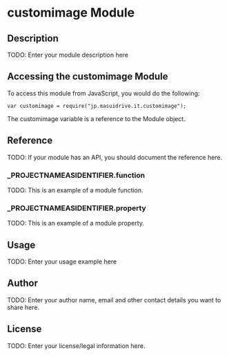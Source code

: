 # customimage Module

## Description

TODO: Enter your module description here

## Accessing the customimage Module

To access this module from JavaScript, you would do the following:

	var customimage = require("jp.masuidrive.it.customimage");

The customimage variable is a reference to the Module object.	

## Reference

TODO: If your module has an API, you should document
the reference here.

### ___PROJECTNAMEASIDENTIFIER__.function

TODO: This is an example of a module function.

### ___PROJECTNAMEASIDENTIFIER__.property

TODO: This is an example of a module property.

## Usage

TODO: Enter your usage example here

## Author

TODO: Enter your author name, email and other contact
details you want to share here. 

## License

TODO: Enter your license/legal information here.
